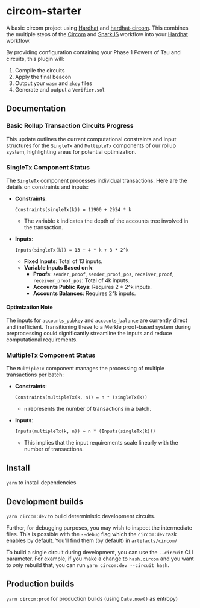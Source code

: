 # circom-starter

A basic circom project using [Hardhat](https://github.com/nomiclabs/hardhat) and [hardhat-circom](https://github.com/projectsophon/hardhat-circom). This combines the multiple steps of the [Circom](https://github.com/iden3/circom) and [SnarkJS](https://github.com/iden3/snarkjs) workflow into your [Hardhat](https://hardhat.org) workflow.

By providing configuration containing your Phase 1 Powers of Tau and circuits, this plugin will:

1. Compile the circuits
2. Apply the final beacon
3. Output your `wasm` and `zkey` files
4. Generate and output a `Verifier.sol`

## Documentation

### Basic Rollup Transaction Circuits Progress

This update outlines the current computational constraints and input structures for the `SingleTx` and `MultipleTx` components of our rollup system, highlighting areas for potential optimization.

### SingleTx Component Status

The `SingleTx` component processes individual transactions. Here are the details on constraints and inputs:

- **Constraints**:
  ~~~ 
  Constraints(singleTx(k)) = 11900 + 2924 * k 
  ~~~
    - The variable `k` indicates the depth of the accounts tree involved in the transaction.

- **Inputs**:
  ~~~
  Inputs(singleTx(k)) = 13 + 4 * k + 3 * 2^k
  ~~~
    - **Fixed Inputs**: Total of 13 inputs.
    - **Variable Inputs Based on k**:
      - **Proofs**: `sender_proof`, `sender_proof_pos`, `receiver_proof`, `receiver_proof_pos`: Total of 4k inputs.
      - **Accounts Public Keys**: Requires 2 * 2^k inputs.
      - **Accounts Balances**: Requires 2^k inputs.

#### Optimization Note

The inputs for `accounts_pubkey` and `accounts_balance` are currently direct and inefficient. Transitioning these to a Merkle proof-based system during preprocessing could significantly streamline the inputs and reduce computational requirements.

### MultipleTx Component Status

The `MultipleTx` component manages the processing of multiple transactions per batch:

- **Constraints**:
  ~~~
  Constraints(multipleTx(k, n)) = n * (singleTx(k))
  ~~~
    - `n` represents the number of transactions in a batch.

- **Inputs**:
  ~~~
  Inputs(multipleTx(k, n)) ≈ n * (Inputs(singleTx(k)))
  ~~~
    - This implies that the input requirements scale linearly with the number of transactions.



## Install

`yarn` to install dependencies

## Development builds

`yarn circom:dev` to build deterministic development circuits.

Further, for debugging purposes, you may wish to inspect the intermediate files. This is possible with the `--debug` flag which the `circom:dev` task enables by default. You'll find them (by default) in `artifacts/circom/`

To build a single circuit during development, you can use the `--circuit` CLI parameter. For example, if you make a change to `hash.circom` and you want to _only_ rebuild that, you can run `yarn circom:dev --circuit hash`.

## Production builds

`yarn circom:prod` for production builds (using `Date.now()` as entropy)
